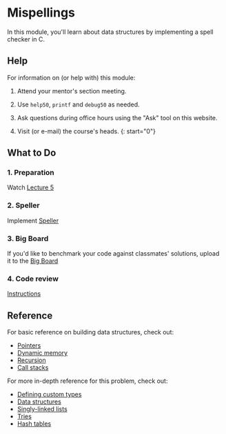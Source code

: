 # Mispellings

In this module, you'll learn about data structures by implementing a spell checker in C.


## Help

For information on (or help with) this module:

1. Attend your mentor's section meeting.

1. Use `help50`, `printf` and `debug50` as needed.

1. Ask questions during office hours using the "Ask" tool on this website.

1. Visit (or e-mail) the course's heads.
{: start="0"}


## What to Do

### 1. Preparation

Watch [Lecture 5](/lectures/data-structures)

### 2. Speller

Implement [Speller](/problems/speller)

### 3. Big Board

If you'd like to benchmark your code against classmates' solutions, upload it to the [Big Board](https://bigboard.quinner.nl/)

### 4. Code review

[Instructions](/reviews/adventure)


## Reference

For basic reference on building data structures, check out:

- [Pointers](https://www.youtube.com/embed/XISnO2YhnsY?autoplay=1&rel=0)
- [Dynamic memory](https://www.youtube.com/embed/9uhSYDY4sxA?autoplay=1&rel=0)
- [Recursion](https://www.youtube.com/embed/mz6tAJMVmfM?autoplay=1&rel=0)
- [Call stacks](https://www.youtube.com/embed/j_oJoK0LoJY?autoplay=1&rel=0)

For more in-depth reference for this problem, check out:

- [Defining custom types](https://www.youtube.com/embed/v7MdPP2fyj4?autoplay=1&rel=0)
- [Data structures](https://www.youtube.com/embed/3uGchQbk7g8?autoplay=1&rel=0)
- [Singly-linked lists](https://www.youtube.com/embed/zQI3FyWm144?autoplay=1&rel=0)
- [Tries](https://www.youtube.com/embed/MC-iQHFdEDI?autoplay=1&rel=0)
- [Hash tables](https://www.youtube.com/embed/2wyCY1sX9II?autoplay=1&rel=0)
